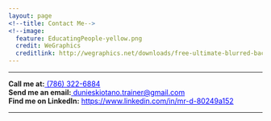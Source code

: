 ```yaml
---
layout: page
<!--title: Contact Me-->
<!--image:
  feature: EducatingPeople-yellow.png
  credit: WeGraphics
  creditlink: http://wegraphics.net/downloads/free-ultimate-blurred-background-pack/ -->
---
```

<hr/>
<span><strong>Call me at:</strong></span><a href="tel:786-322-6884" style="color: blue"> (786) 322-6884</a><br/>
<span><strong>Send me an email:</strong></span><a style="color: blue" href="mailto:dunieskiotano.trainer@gmail.com"> dunieskiotano.trainer@gmail.com</a><br/>
<span><strong>Find me on LinkedIn:</strong></span> <a style="color: blue" href="https://www.linkedin.com/in/dunieski-otano/"> https://www.linkedin.com/in/mr-d-80249a152</a>
<hr/>



